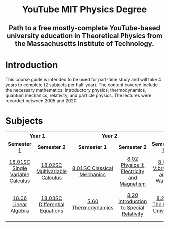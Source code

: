 <h1 align="center">YouTube MIT Physics Degree</h1>
<h2 align="center">Path to a free mostly-complete YouTube-based university education in Theoretical Physics from the Massachusetts Institute of Technology.</h2>

# Introduction
This course guide is intended to be used for part-time study and will take 4 years to complete (2 subjects per half year). The content covered include the necessary mathematics, introductory physics, thermodynamics, quantum mechanics, relativity, and particle physics. The lectures were recorded between 2005 and 2020.



# Subjects
<table>
	<tr>
		<td align="center" colspan="2"><strong>Year 1</strong></td>
		<td align="center" colspan="2"><strong>Year 2</strong></td>
		<td align="center" colspan="2"><strong>Year 3</strong></td>
 		<td align="center" colspan="2"><strong>Year 4</strong></td>
	</tr>
	<tr>
		<td align="center"><strong>Semester 1</strong></td>
		<td align="center"><strong>Semester 2</strong></td>
		<td align="center"><strong>Semester 1</strong></td>
		<td align="center"><strong>Semester 2</strong></td>
		<td align="center"><strong>Semester 1</strong></td>
		<td align="center"><strong>Semester 2</strong></td>
		<td align="center"><strong>Semester 1</strong></td>
		<td align="center"><strong>Semester 2</strong></td>
	</tr>
	<tr>
		<td align="center"><a href="https://www.youtube.com/watch?v=7K1sB05pE0A&list=PL590CCC2BC5AF3BC1">18.01SC Single Variable Calculus</a></td>
		<td align="center"><a href="https://www.youtube.com/watch?v=PxCxlsl_YwY&list=PL4C4C8A7D06566F38">18.02SC Multivariable Calculus</a></td>
		<td align="center"><a href="https://www.youtube.com/watch?v=iQPWUfIHcoI&list=PLYmwFR_XLSpY6TULmWjytX1F6MqODCviv">8.01SC Classical Mechanics</a></td>
		<td align="center"><a href="https://www.youtube.com/watch?v=rtlJoXxlSFE&list=PLyQSN7X0ro2314mKyUiOILaOC2hk6Pc3j">8.02 Physics II: Electricity and Magnetism</a></td>
    <td align="center"><a href="https://www.youtube.com/watch?v=4ysFC9vd3GE&list=PLUl4u3cNGP61R5sPDPKVfcFlu95wSs2Kx&index=2">8.03 Vibration and Waves</a></td>
    <td align="center"><a href="https://www.youtube.com/watch?v=jANZxzetPaQ&list=PLUl4u3cNGP60cspQn3N9dYRPiyVWDd80G">8.04 Quantum Physics I</a> <u><a href="https://www.youtube.com/watch?v=lZ3bPUKo5zc&list=PLUl4u3cNGP61-9PEhRognw5vryrSEVLPr">Alternative</a></u></td>
    <td align="center"><a href="https://www.youtube.com/watch?v=QI13S04w8dM&list=PLUl4u3cNGP60QlYNsy52fctVBOlk-4lYx">8.05 Quantum Physics II</a></td>
    <td align="center"><a href="https://www.youtube.com/watch?v=L3LMbpZIKhQ&list=PLB7540DEDD482705B">8.06 Quantum Physics III</a></td>
	</tr>
  	<tr>
		<td align="center"><a href="https://www.youtube.com/watch?v=7UJ4CFRGd-U&list=PLE7DDD91010BC51F8">18.06 Linear Algebra</a></td>
		<td align="center"><a href="https://www.youtube.com/watch?v=XDhJ8lVGbl8&list=PLEC88901EBADDD980">18.03SC Differential Equations</a></td>
		<td align="center"><a href="https://www.youtube.com/watch?v=kLqduWF6GXE&list=PLA62087102CC93765">5.60 Thermodynamics</a></td>
		<td align="center"><a href="https://www.youtube.com/watch?v=uMc-j5aQTH8&list=PLUl4u3cNGP61Zc3rR6wVM0kpsiyIq0fk8">8.20 Introduction to Special Relativity</a></td>
    <td align="center"><a href="https://www.youtube.com/watch?v=ANCN7vr9FVk&list=PLUl4u3cNGP61Bf9I0WDDriuDqEnywoxra">8.286 The Early Universe</a></td>
    <td align="center"><a>8.07 Electromagnetism II</a></td>
    <td align="center"><a href="https://www.youtube.com/watch?v=iRVfaR3N5K4&list=PLUl4u3cNGP629n_3fX7HmKKgin_rqGzbx">8.962 General Relativity</a></td>
    <td align="center"><a href="https://www.youtube.com/watch?v=-WIAoAG4SyA&list=PLUl4u3cNGP60Do91PdN978llIsvjKW0au">8.701 Introduction to Nuclear and Particle Physics</a></td>
	</tr>
</table>

